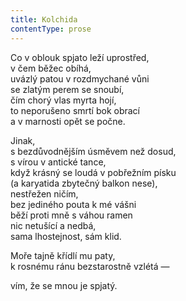 ```yaml
---
title: Kolchida
contentType: prose
---
```


<section>

Co v oblouk spjato leží uprostřed,  
v čem běžec obíhá,  
uvázlý patou v rozdmychané vůni  
se zlatým perem se snoubí,  
čím chorý vlas myrta hojí,  
to neporušeno smrtí bok obrací  
a v marnosti opět se počne.

Jinak,  
s bezdůvodnějším úsměvem než dosud,  
s vírou v antické tance,  
když krásný se loudá v pobřežním písku  
(a karyatida zbytečný balkon nese),  
nestřežen ničím,  
bez jediného pouta k mé vášni  
běží proti mně s váhou ramen  
nic netušící a nedbá,  
sama lhostejnost, sám klid.

Moře tajně křídlí mu paty,  
k rosnému ránu bezstarostně vzlétá —

vím, že se mnou je spjatý.

</section>
